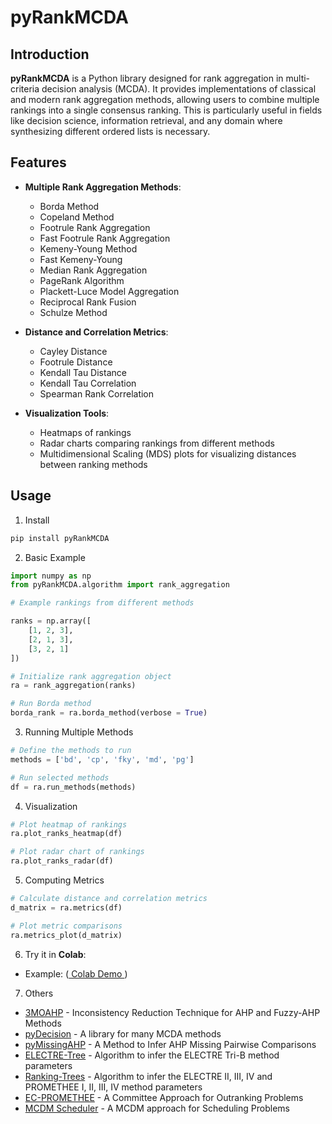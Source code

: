 # pyRankMCDA

## Introduction

**pyRankMCDA** is a Python library designed for rank aggregation in multi-criteria decision analysis (MCDA). It provides implementations of classical and modern rank aggregation methods, allowing users to combine multiple rankings into a single consensus ranking. This is particularly useful in fields like decision science, information retrieval, and any domain where synthesizing different ordered lists is necessary.

## Features

- **Multiple Rank Aggregation Methods**:
  - Borda Method
  - Copeland Method
  - Footrule Rank Aggregation
  - Fast Footrule Rank Aggregation
  - Kemeny-Young Method
  - Fast Kemeny-Young
  - Median Rank Aggregation
  - PageRank Algorithm
  - Plackett-Luce Model Aggregation
  - Reciprocal Rank Fusion
  - Schulze Method

- **Distance and Correlation Metrics**:
  - Cayley Distance 
  - Footrule Distance
  - Kendall Tau Distance
  - Kendall Tau Correlation
  - Spearman Rank Correlation

- **Visualization Tools**:
  - Heatmaps of rankings
  - Radar charts comparing rankings from different methods
  - Multidimensional Scaling (MDS) plots for visualizing distances between ranking methods

## Usage
1. Install

```bash
pip install pyRankMCDA
```

2. Basic Example

```python
import numpy as np
from pyRankMCDA.algorithm import rank_aggregation

# Example rankings from different methods

ranks = np.array([
    [1, 2, 3],
    [2, 1, 3],
    [3, 2, 1]
])

# Initialize rank aggregation object
ra = rank_aggregation(ranks)

# Run Borda method
borda_rank = ra.borda_method(verbose = True)
```

3. Running Multiple Methods

```python
# Define the methods to run
methods = ['bd', 'cp', 'fky', 'md', 'pg']

# Run selected methods
df = ra.run_methods(methods)
```

4. Visualization

```python
# Plot heatmap of rankings
ra.plot_ranks_heatmap(df)

# Plot radar chart of rankings
ra.plot_ranks_radar(df)
```

5. Computing Metrics

```python
# Calculate distance and correlation metrics
d_matrix = ra.metrics(df)

# Plot metric comparisons
ra.metrics_plot(d_matrix)
```

6. Try it in **Colab**:

- Example: ([ Colab Demo ](https://colab.research.google.com/drive/1qtS4kRMN_NdG0yer8UcN196bWnTM-dlI?usp=sharing))


7. Others
- [3MOAHP](https://github.com/Valdecy/Method_3MOAHP) - Inconsistency Reduction Technique for AHP and Fuzzy-AHP Methods
- [pyDecision](https://github.com/Valdecy/pyDecision) - A library for many MCDA methods
- [pyMissingAHP](https://github.com/Valdecy/pyMissingAHP) - A Method to Infer AHP Missing Pairwise Comparisons
- [ELECTRE-Tree](https://github.com/Valdecy/ELECTRE-Tree) - Algorithm to infer the ELECTRE Tri-B method parameters
- [Ranking-Trees](https://github.com/Valdecy/Ranking-Trees) - Algorithm to infer the ELECTRE II, III, IV and PROMETHEE I, II, III, IV method parameters
- [EC-PROMETHEE](https://github.com/Valdecy/ec_promethee) -  A Committee Approach for Outranking Problems
- [MCDM Scheduler](https://github.com/Valdecy/mcdm_scheduler) -  A MCDM approach for Scheduling Problems
